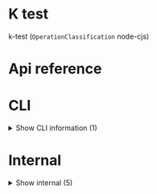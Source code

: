 # K test

k-test (`OperationClassification` node-cjs)



# Api reference

# CLI

<details><summary>Show CLI information (1)</summary>
    
  # 📄 [operationName, manualProjectRoot] (unexported const)


  </details>

# Internal

<details><summary>Show internal (5)</summary>
    
  # runTestsForOperation()

runTestsForOperation(operationName) runs all tests that can be found in an operation. nicely logs and returns which funtions are working or not and why

this assumes the index file exports all tests under the `test` constant, which should be done using this framework

this also assumes your tests are exported from build/index.js (which means you need to build your code, not transpile, so it's not possible for every type of operation)


| Input      |    |    |
| ---------- | -- | -- |
| operationName | string |  |,| writeResultsToIndex (optional) | boolean |  |,| manualProjectRoot (optional) | string |  |
| **Output** |    |    |



## runTests()

run tests and log the results.

input: Test

output: isAllValid (boolean)


| Input      |    |    |
| ---------- | -- | -- |
| - | | |
| **Output** |    |    |



## 📄 runTestsForOperation (exported const)

runTestsForOperation(operationName) runs all tests that can be found in an operation. nicely logs and returns which funtions are working or not and why

this assumes the index file exports all tests under the `test` constant, which should be done using this framework

this also assumes your tests are exported from build/index.js (which means you need to build your code, not transpile, so it's not possible for every type of operation)


## 📄 runTests (exported const)

run tests and log the results.

input: Test

output: isAllValid (boolean)


## 📄 test (exported const)

test for example function
  </details>


